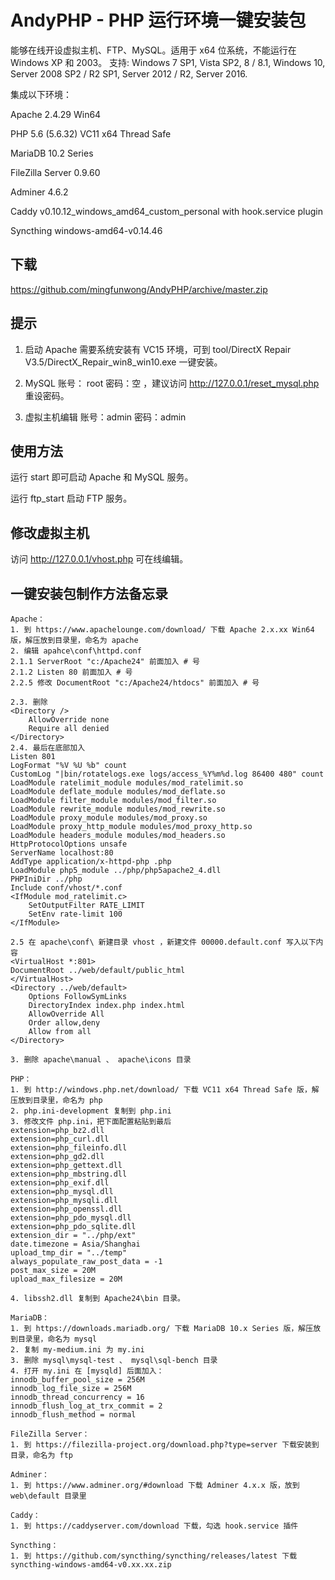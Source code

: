# AndyPHP - PHP 运行环境一键安装包
能够在线开设虚拟主机、FTP、MySQL。适用于 x64 位系统，不能运行在 Windows XP 和 2003。 支持: Windows 7 SP1, Vista SP2, 8 / 8.1, Windows 10, Server 2008 SP2 / R2 SP1, Server 2012 / R2, Server 2016.

集成以下环境：

Apache 2.4.29 Win64

PHP 5.6 (5.6.32) VC11 x64 Thread Safe

MariaDB 10.2 Series

FileZilla Server 0.9.60

Adminer 4.6.2

Caddy v0.10.12_windows_amd64_custom_personal with hook.service plugin

Syncthing windows-amd64-v0.14.46

## 下载
https://github.com/mingfunwong/AndyPHP/archive/master.zip

## 提示
1. 启动 Apache 需要系统安装有 VC15 环境，可到 tool/DirectX Repair V3.5/DirectX_Repair_win8_win10.exe 一键安装。

2. MySQL 账号： root 密码：空 ，建议访问 http://127.0.0.1/reset_mysql.php 重设密码。

3. 虚拟主机编辑 账号：admin 密码：admin

## 使用方法

运行 start 即可启动 Apache 和 MySQL 服务。

运行 ftp_start 启动 FTP 服务。

## 修改虚拟主机
访问 http://127.0.0.1/vhost.php 可在线编辑。

## 一键安装包制作方法备忘录
```
Apache：
1. 到 https://www.apachelounge.com/download/ 下载 Apache 2.x.xx Win64 版，解压放到目录里，命名为 apache
2. 编辑 apahce\conf\httpd.conf
2.1.1 ServerRoot "c:/Apache24" 前面加入 # 号
2.1.2 Listen 80 前面加入 # 号
2.2.5 修改 DocumentRoot "c:/Apache24/htdocs" 前面加入 # 号

2.3. 删除
<Directory />
    AllowOverride none
    Require all denied
</Directory>
2.4. 最后在底部加入
Listen 801
LogFormat "%V %U %b" count
CustomLog "|bin/rotatelogs.exe logs/access_%Y%m%d.log 86400 480" count
LoadModule ratelimit_module modules/mod_ratelimit.so
LoadModule deflate_module modules/mod_deflate.so
LoadModule filter_module modules/mod_filter.so
LoadModule rewrite_module modules/mod_rewrite.so
LoadModule proxy_module modules/mod_proxy.so
LoadModule proxy_http_module modules/mod_proxy_http.so
LoadModule headers_module modules/mod_headers.so
HttpProtocolOptions unsafe
ServerName localhost:80
AddType application/x-httpd-php .php
LoadModule php5_module ../php/php5apache2_4.dll
PHPIniDir ../php
Include conf/vhost/*.conf
<IfModule mod_ratelimit.c>
    SetOutputFilter RATE_LIMIT
    SetEnv rate-limit 100
</IfModule>

2.5 在 apache\conf\ 新建目录 vhost ，新建文件 00000.default.conf 写入以下内容
<VirtualHost *:801>
DocumentRoot ../web/default/public_html
</VirtualHost>
<Directory ../web/default>
    Options FollowSymLinks
    DirectoryIndex index.php index.html
    AllowOverride All
    Order allow,deny
    Allow from all
</Directory>

3. 删除 apache\manual 、 apache\icons 目录

PHP：
1. 到 http://windows.php.net/download/ 下载 VC11 x64 Thread Safe 版，解压放到目录里，命名为 php
2. php.ini-development 复制到 php.ini
3. 修改文件 php.ini，把下面配置粘贴到最后
extension=php_bz2.dll
extension=php_curl.dll
extension=php_fileinfo.dll
extension=php_gd2.dll
extension=php_gettext.dll
extension=php_mbstring.dll
extension=php_exif.dll
extension=php_mysql.dll
extension=php_mysqli.dll
extension=php_openssl.dll
extension=php_pdo_mysql.dll
extension=php_pdo_sqlite.dll
extension_dir = "../php/ext"
date.timezone = Asia/Shanghai
upload_tmp_dir = "../temp"
always_populate_raw_post_data = -1
post_max_size = 20M
upload_max_filesize = 20M

4. libssh2.dll 复制到 Apache24\bin 目录。

MariaDB：
1. 到 https://downloads.mariadb.org/ 下载 MariaDB 10.x Series 版，解压放到目录里，命名为 mysql
2. 复制 my-medium.ini 为 my.ini
3. 删除 mysql\mysql-test 、 mysql\sql-bench 目录
4. 打开 my.ini 在 [mysqld] 后面加入：
innodb_buffer_pool_size = 256M
innodb_log_file_size = 256M
innodb_thread_concurrency = 16
innodb_flush_log_at_trx_commit = 2
innodb_flush_method = normal

FileZilla Server：
1. 到 https://filezilla-project.org/download.php?type=server 下载安装到目录，命名为 ftp

Adminer：
1. 到 https://www.adminer.org/#download 下载 Adminer 4.x.x 版，放到 web\default 目录里

Caddy：
1. 到 https://caddyserver.com/download 下载，勾选 hook.service 插件

Syncthing：
1. 到 https://github.com/syncthing/syncthing/releases/latest 下载 syncthing-windows-amd64-v0.xx.xx.zip

```